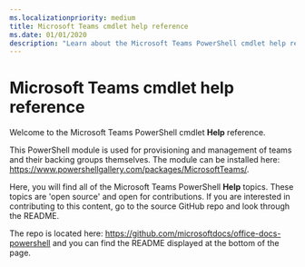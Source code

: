 ```yaml
---
ms.localizationpriority: medium
title: Microsoft Teams cmdlet help reference
ms.date: 01/01/2020
description: "Learn about the Microsoft Teams PowerShell cmdlet help reference."
---
```


# Microsoft Teams cmdlet help reference

Welcome to the Microsoft Teams PowerShell cmdlet **Help** reference.

This PowerShell module is used for provisioning and management of teams and their backing groups themselves. The module can be installed here: <https://www.powershellgallery.com/packages/MicrosoftTeams/>.

Here, you will find all of the Microsoft Teams PowerShell **Help** topics. These topics are 'open source' and open for contributions. If you are interested in contributing to this content, go to the source GitHub repo and look through the README.

The repo is located here: <https://github.com/microsoftdocs/office-docs-powershell> and you can find the README displayed at the bottom of the page.
